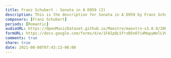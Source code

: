 ```yaml
---
title: Franz Schubert - Sonata in A D959 (2)
description: This is the description for Sonata in A D959 by Franz Schubert
composers: [Franz Schubert]
periods: [Romantic]
audioURL: https://OpenMusicDataset.github.io/Maestro/maestro-v3.0.0/2006/MIDI-Unprocessed_07_R2_2006_01_ORIG_MID--AUDIO_07_R2_2006_01_Track01_wav.midi
formURL: https://docs.google.com/forms/d/e/1FAIpQLSfrzB5nO7i4MapyWelLVGmj4sgZr5BpJtr3yyIq4atMPBIUgA/viewform
comments: true
share: true
date: 2021-08-08T07:43:13-06:00
---
```

